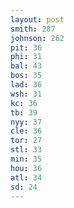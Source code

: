 ```yaml
---
layout: post
smith: 287
johnson: 262
pit: 36
phi: 31
bal: 43
bos: 35
lad: 36
wsh: 31
kc: 36
tb: 39
nyy: 37
cle: 36
tor: 27
stl: 33
min: 35
hou: 36
atl: 34
sd: 24
---
```


